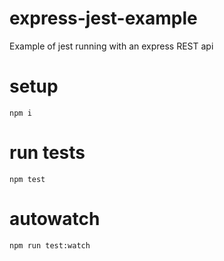 # express-jest-example
Example of jest running with an express REST api

# setup

`npm i`

# run tests

`npm test`

# autowatch

`npm run test:watch`
